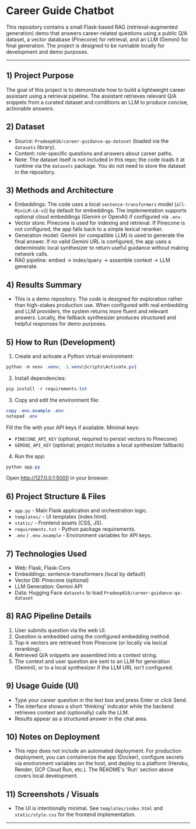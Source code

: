 
# Career Guide Chatbot

This repository contains a small Flask-based RAG (retrieval-augmented generation)
demo that answers career-related questions using a public Q/A dataset, a
vector database (Pinecone) for retrieval, and an LLM (Gemini) for final
generation. The project is designed to be runnable locally for development and
demo purposes.

---

## 1) Project Purpose

The goal of this project is to demonstrate how to build a lightweight career
assistant using a retrieval pipeline. The assistant retrieves relevant Q/A
snippets from a curated dataset and conditions an LLM to produce concise,
actionable answers.

## 2) Dataset

- Source: `Pradeep016/career-guidance-qa-dataset` (loaded via the
   `datasets` library).
- Content: role-specific questions and answers about career paths.
- Note: The dataset itself is not included in this repo; the code loads it at
   runtime via the `datasets` package. You do not need to store the dataset in
   the repository.

## 3) Methods and Architecture

- Embeddings: The code uses a local `sentence-transformers` model
   (`all-MiniLM-L6-v2`) by default for embeddings. The implementation supports
   optional cloud embeddings (Gemini or OpenAI) if configured via `.env`.
- Vector store: Pinecone is used for indexing and retrieval. If Pinecone is
   not configured, the app falls back to a simple lexical reranker.
- Generation model: Gemini (or compatible LLM) is used to generate the final
   answer. If no valid Gemini URL is configured, the app uses a deterministic
   local synthesizer to return useful guidance without making network calls.
- RAG pipeline: embed -> index/query -> assemble context -> LLM generate.

## 4) Results Summary

- This is a demo repository. The code is designed for exploration rather than
   high-stakes production use. When configured with real embedding and LLM
   providers, the system returns more fluent and relevant answers. Locally,
   the fallback synthesizer produces structured and helpful responses for demo
   purposes.

## 5) How to Run (Development)

1. Create and activate a Python virtual environment:

```powershell
python -m venv .venv; .\.venv\Scripts\Activate.ps1
```

2. Install dependencies:

```powershell
pip install -r requirements.txt
```

3. Copy and edit the environment file:

```powershell
copy .env.example .env
notepad .env
```

Fill the file with your API keys if available. Minimal keys:
- `PINECONE_API_KEY` (optional, required to persist vectors to Pinecone)
- `GEMINI_API_KEY` (optional; project includes a local synthesizer fallback)

4. Run the app:

```powershell
python app.py
```

Open http://127.0.0.1:5000 in your browser.

## 6) Project Structure & Files

- `app.py` - Main Flask application and orchestration logic.
- `templates/` - UI templates (index.html).
- `static/` - Frontend assets (CSS, JS).
- `requirements.txt` - Python package requirements.
- `.env` / `.env.example` - Environment variables for API keys.

## 7) Technologies Used

- Web: Flask, Flask-Cors
- Embeddings: sentence-transformers (local by default)
- Vector DB: Pinecone (optional)
- LLM Generation: Gemini API 
- Data: Hugging Face `datasets` to load `Pradeep016/career-guidance-qa-dataset`

## 8) RAG Pipeline Details

1. User submits question via the web UI.
2. Question is embedded using the configured embedding method.
3. Top-k vectors are retrieved from Pinecone (or locally via lexical
    reranking).
4. Retrieved Q/A snippets are assembled into a context string.
5. The context and user question are sent to an LLM for generation (Gemini),
    or to a local synthesizer if the LLM URL isn't configured.

## 9) Usage Guide (UI)

- Type your career question in the text box and press Enter or click Send.
- The interface shows a short 'thinking' indicator while the backend retrieves
   context and (optionally) calls the LLM.
- Results appear as a structured answer in the chat area.

## 10) Notes on Deployment

- This repo does not include an automated deployment. For production
   deployment, you can containerize the app (Docker), configure secrets via
   environment variables on the host, and deploy to a platform (Heroku,
   Render, GCP Cloud Run, etc.). The README's 'Run' section above covers local
   development.

## 11) Screenshots / Visuals

- The UI is intentionally minimal. See `templates/index.html` and
   `static/style.css` for the frontend implementation.

---



